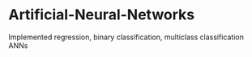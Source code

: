 # Artificial-Neural-Networks
Implemented regression, binary classification, multiclass classification ANNs
